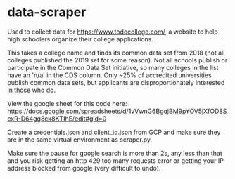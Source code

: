 # data-scraper
Used to collect data for https://www.todocollege.com/, a website to help high schoolers organize their college applications. 

This takes a college name and finds its common data set from 2018 (not all colleges published the 2019 set for some reason). Not all schools publish or participate in the Common Data Set initiative, so many colleges in the list have an 'n/a' in the CDS column. Only ~25% of accredited universities publish common data sets, but applicants are disproportionately interested in those who do.

View the google sheet for this code here: https://docs.google.com/spreadsheets/d/1vVwnG6BgqjBM9pYOV5jXfOD8SexR-D64gg8ck8KTIhE/edit#gid=0

Create a credentials.json and client_id.json from GCP and make sure they are in the same virtual environment as scraper.py.

Make sure the pause for google search is more than 2s, any less than that and you risk getting an http 429 too many requests error or getting your IP address blocked from google (very difficult to undo). 
